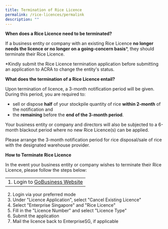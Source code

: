 ```yaml
---
title: Termination of Rice Licence
permalink: /rice-licences/permalink
description: ""
---
```

**When does a Rice Licence need to be terminated?**

If a business entity or company with an existing Rice Licence **no longer needs the licence or no longer on a going-concern basis***, they should terminate their Rice Licence.

*Kindly submit the Rice Licence termination application before submitting an application to ACRA to change the entity's status.

**What does the termination of a Rice Licence entail?**

Upon termination of licence, a 3-month notification period will be given. During this period, you are required to:
* sell or dispose **half** of your stockpile quantity of rice **within 2-month** of the notification and 
* the **remaining** before the **end of the 3-month period**. 

Your business entity or company and directors will also be subjected to a 6-month blackout period where no new Rice Licence(s) can be applied.

Please arrange the 3-month notification period for rice disposal/sale of rice with the designated warehouse provider.

**How to Terminate Rice Licence**

In the event your business entity or company wishes to terminate their Rice Licence, please follow the steps below:

|  | 
| -- | 
| 1. Login to [GoBusiness Website](https://www.gobusiness.gov.sg/) 
2. Login via your preferred mode
3. Under "Licence Application", select "Cancel Existing Licence"
4. Select "Enterprise Singapore" and "Rice Licence"
5. Fill in the "Licence Number" and select "Licence Type"
6. Submit the application 
7. Mail the licence back to EnterpriseSG, if applicable